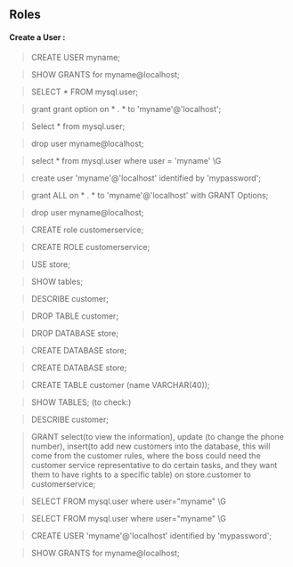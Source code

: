 

## Roles 


#### Create a User :  


>CREATE USER myname;



>SHOW GRANTS for myname@localhost;




>SELECT *  FROM mysql.user;



>grant grant option on * . *  to 'myname'@'localhost';



>Select * from mysql.user;



>drop user myname@localhost;



>select * from mysql.user where user = 'myname' \G



>create user 'myname'@'localhost' identified by 'mypassword';


>grant ALL on * . * to 'myname'@'localhost' with GRANT Options;


>drop user myname@localhost;


> CREATE role customerservice;



>CREATE ROLE customerservice; 



>USE store; 


>SHOW tables;




>DESCRIBE customer; 




>DROP TABLE customer;



>DROP DATABASE store;





>CREATE DATABASE store;


>CREATE DATABASE store;



>CREATE TABLE customer (name VARCHAR(40));


>SHOW TABLES; (to check:)


>DESCRIBE customer;




>GRANT select(to view the information), update (to change the phone number), insert(to add new customers into the database, this will come from the customer rules, where the boss could need the customer service representative to do certain tasks, and they want them to have rights to a specific table) on store.customer to customerservice; 


>SELECT FROM mysql.user where user="myname" \G




>SELECT FROM mysql.user where user="myname" \G


>CREATE USER 'myname'@'localhost' identified by 'mypassword';



>SHOW GRANTS for myname@localhost;